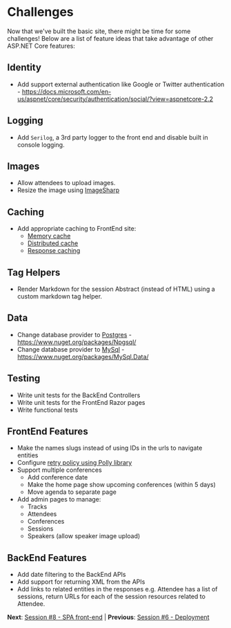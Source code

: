 # Challenges

Now that we've built the basic site, there might be time for some challenges! Below are a list of feature ideas that take advantage of other ASP.NET Core features:

## Identity
 - Add support external authentication like Google or Twitter authentication - https://docs.microsoft.com/en-us/aspnet/core/security/authentication/social/?view=aspnetcore-2.2

## Logging
- Add `Serilog`, a 3rd party logger to the front end and disable built in console logging.

## Images
 - Allow attendees to upload images.
 - Resize the image using [ImageSharp](https://github.com/JimBobSquarePants/ImageSharp)

## Caching
 - Add appropriate caching to FrontEnd site:
    - [Memory cache](https://docs.microsoft.com/en-us/aspnet/core/performance/caching/memory)
    - [Distributed cache](https://docs.microsoft.com/en-us/aspnet/core/performance/caching/distributed)
    - [Response caching](https://docs.microsoft.com/en-us/aspnet/core/performance/caching/response)

## Tag Helpers
- Render Markdown for the session Abstract (instead of HTML) using a custom markdown tag helper.

## Data
 - Change database provider to [Postgres](https://www.postgresql.org/) - https://www.nuget.org/packages/Npgsql/
 - Change database provider to [MySql](https://www.mysql.com/) - https://www.nuget.org/packages/MySql.Data/
 
## Testing
 - Write unit tests for the BackEnd Controllers
 - Write unit tests for the FrontEnd Razor pages
 - Write functional tests 

## FrontEnd Features
- Make the names slugs instead of using IDs in the urls to navigate entities
- Configure [retry policy using Polly library](https://github.com/App-vNext/Polly/wiki/Polly-and-HttpClientFactory)
- Support multiple conferences
   - Add conference date
   - Make the home page show upcoming conferences (within 5 days)
   - Move agenda to separate page
- Add admin pages to manage:
  - Tracks
  - Attendees
  - Conferences
  - Sessions
  - Speakers (allow speaker image upload)
  
## BackEnd Features
 - Add date filtering to the BackEnd APIs
 - Add support for returning XML from the APIs
 - Add links to related entities in the responses e.g. Attendee has a list of sessions, return URLs for each of the session resources related to Attendee.

**Next**: [Session #8 - SPA front-end](8.%20SPA%20FrontEnd.md) | **Previous**: [Session #6 - Deployment](6.%20Production%20Readiness%20and%20Deployment.md)
